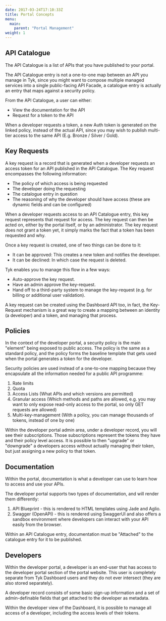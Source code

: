 ```yaml
---
date: 2017-03-24T17:10:33Z
title: Portal Concepts
menu:
  main:
    parent: "Portal Management"
weight: 1 
---
```


## <a name="api-catalogue"></a> API Catalogue

The API Catalogue is a list of APIs that you have published to your portal.

The API Catalogue entry is not a one-to-one map between an API you manage in Tyk, since you might want to compose multiple managed services into a single public-facing API Facade, a catalogue entry is actually an entry that maps against a security policy.

From the API Catalogue, a user can either:

*   View the documentation for the API
*   Request for a token to the API

When a developer requests a token, a new Auth token is generated on the linked policy, instead of the actual API, since you may wish to publish multi-tier access to the same API (E.g. Bronze / Silver / Gold).

## <a name="key-requests"></a> Key Requests

A key request is a record that is generated when a developer requests an access token for an API published in the API Catalogue. The Key request encompasses the following information:

*   The policy of which access is being requested
*   The developer doing the requesting
*   The catalogue entry in question
*   The reasoning of why the developer should have access (these are dynamic fields and can be configured)

When a developer requests access to an API Catalogue entry, this key request represents that request for access. The key request can then be acted on, either by the portal itself, or by an administrator. The key request does not grant a token yet, it simply marks the fact that a token has been requested and why.

Once a key request is created, one of two things can be done to it:

*   It can be approved: This creates a new token and notifies the developer.
*   It can be declined: In which case the request is deleted.

Tyk enables you to manage this flow in a few ways:

*   Auto-approve the key request.
*   Have an admin approve the key-request.
*   Hand off to a third-party system to manage the key-request (e.g. for billing or additional user validation).

A key request can be created using the Dashboard API too, in fact, the Key-Request mechanism is a great way to create a mapping between an identity (a developer) and a token, and managing that process.

## <a name="policies"></a> Policies

In the context of the developer portal, a security policy is the main "element" being exposed to public access. The policy is the same as a standard policy, and the policy forms the baseline template that gets used when the portal generates a token for the developer.

Security policies are used instead of a one-to-one mapping because they encapsulate all the information needed for a public API programme:

1.  Rate limits
2.  Quota
3.  Access Lists (What APIs and which versions are permitted)
4.  Granular access (Which methods and paths are allowed, e.g. you may want to only expose read-only access to the portal, so only GET requests are allowed)
5.  Multi-key-management (With a policy, you can manage thousands of tokens, instead of one by one)

Within the developer portal admin area, under a developer record, you will see their subscriptions. Those subscriptions represent the tokens they have and their policy level access. It is possible to then "upgrade" or "downgrade" a developers access without actually managing their token, but just assigning a new policy to that token.

## <a name="documentation"></a> Documentation

Within the portal, documentation is what a developer can use to learn how to access and use your APIs.

The developer portal supports two types of documentation, and will render them differently:

1.  API Blueprint - this is rendered to HTML templates using Jade and Aglio.
2.  Swagger (OpenAPI) - this is rendered using SwaggerUI and also offers a sandbox environment where developers can interact with your API easily from the browser.

Within an API Catalogue entry, documentation must be "Attached" to the catalogue entry for it to be published.

## <a name="developers"></a> Developers

Within the developer portal, a developer is an end-user that has access to the developer portal section of the portal website. This user is completely separate from Tyk Dashboard users and they do not ever intersect (they are also stored separately).

A developer record consists of some basic sign-up information and a set of admin-definable fields that get attached to the developer as metadata.

Within the developer view of the Dashboard, it is possible to manage all access of a developer, including the access levels of their tokens.






